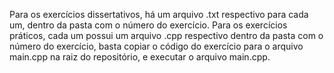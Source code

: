 Para os exercícios dissertativos, há um arquivo .txt respectivo para cada um, dentro da pasta com o número do exercício. 
Para os exercícios práticos, cada um possui um arquivo .cpp respectivo dentro da pasta com o número do exercício,
basta copiar o código do exercício para o arquivo main.cpp na raiz do repositório, e executar o arquivo main.cpp.